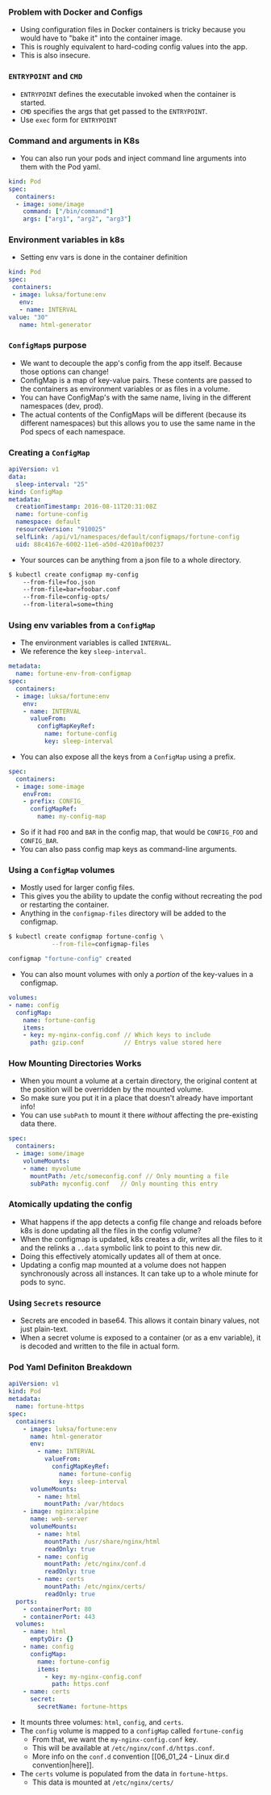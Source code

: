 ### Problem with Docker and Configs
- Using configuration files in Docker containers is tricky because you would have to "bake it" into the container image. 
- This is roughly equivalent to hard-coding config values into the app.
- This is also insecure.

### `ENTRYPOINT` and `CMD`
- `ENTRYPOINT` defines the executable invoked when the container is started.
- `CMD` specifies the args that get passed to the `ENTRYPOINT`.
- Use `exec` form for `ENTRYPOINT`

### Command and arguments in K8s
- You can also run your pods and inject command line arguments into them with the Pod yaml.

```yaml
kind: Pod
spec:
  containers:
  - image: some/image
	command: ["/bin/command"]
	args: ["arg1", "arg2", "arg3"]
```

### Environment variables in k8s
- Setting env vars is done in the container definition
```yaml
kind: Pod
spec:
 containers:
 - image: luksa/fortune:env
   env:
   - name: INTERVAL
value: "30"
   name: html-generator
```

### `ConfigMap`s purpose
- We want to decouple the app's config from the app itself. Because those options can change!
- ConfigMap is a map of key-value pairs. These contents are passed to the containers as environment variables or as files in a volume.
- You can have ConfigMap's with the same name, living in the different namespaces (dev, prod). 
- The actual contents of the ConfigMaps will be different (because its different namespaces) but this allows you to use the same name in the Pod specs of each namespace.

### Creating a `ConfigMap`
```yaml
apiVersion: v1
data:
  sleep-interval: "25"
kind: ConfigMap
metadata:
  creationTimestamp: 2016-08-11T20:31:08Z
  name: fortune-config
  namespace: default
  resourceVersion: "910025"
  selfLink: /api/v1/namespaces/default/configmaps/fortune-config
  uid: 88c4167e-6002-11e6-a50d-42010af00237
```
- Your sources can be anything from a json file to a whole directory.
```bash
$ kubectl create configmap my-config
	--from-file=foo.json  
	--from-file=bar=foobar.conf  
	--from-file=config-opts/
	--from-literal=some=thing
```

### Using env variables from a `ConfigMap`
- The environment variables is called `INTERVAL`.
- We reference the key `sleep-interval`.
```yaml
metadata:
  name: fortune-env-from-configmap
spec:
  containers:
  - image: luksa/fortune:env
    env:
    - name: INTERVAL
	  valueFrom:
		configMapKeyRef:
		  name: fortune-config
		  key: sleep-interval
```
- You can also expose all the keys from a `ConfigMap` using a prefix.
```yaml
spec:
  containers:
  - image: some-image
    envFrom:
    - prefix: CONFIG_
      configMapRef:
        name: my-config-map
```
- So if it had `FOO` and `BAR` in the config map, that would be `CONFIG_FOO` and `CONFIG_BAR`.
- You can also pass config map keys as command-line arguments.

### Using a `ConfigMap` volumes
- Mostly used for larger config files.
- This gives you the ability to update the config without recreating the pod or restarting the container.
- Anything in the `configmap-files` directory will be added to the configmap.

```bash
$ kubectl create configmap fortune-config \
			--from-file=configmap-files

configmap "fortune-config" created
```
- You can also mount volumes with only a _portion_ of the key-values in a configmap.
```yaml
volumes:
- name: config
  configMap:
    name: fortune-config
    items:
    - key: my-nginx-config.conf // Which keys to include
      path: gzip.conf           // Entrys value stored here
```

### How Mounting Directories Works
- When you mount a volume at a certain directory, the original content at the position will be overridden by the mounted volume.
- So make sure you put it in a place that doesn't already have important info!
- You can use `subPath` to mount it there _without_ affecting the pre-existing data there.

```yaml
spec:
  containers:
  - image: some/image
    volumeMounts:
    - name: myvolume
      mountPath: /etc/someconfig.conf // Only mounting a file
      subPath: myconfig.conf   // Only mounting this entry
```

### Atomically updating the config
- What happens if the app detects a config file change and reloads before k8s is done updating all the files in the config volume?
- When the configmap is updated, k8s creates a dir, writes all the files to it and the relinks a `..data` symbolic link to point to this new dir.
- Doing this effectively atomically updates all of them at once.
- Updating a config map mounted at a volume does not happen synchronously across all instances. It can take up to a whole minute for pods to sync.

### Using `Secrets` resource
- Secrets are encoded in base64. This allows it contain binary values, not just plain-text.
- When a secret volume is exposed to a container (or as a env variable), it is decoded and written to the file in actual form.

### Pod Yaml Definiton Breakdown

```yaml
apiVersion: v1
kind: Pod
metadata:
  name: fortune-https
spec:
  containers:
    - image: luksa/fortune:env
      name: html-generator
      env:
        - name: INTERVAL
          valueFrom:
            configMapKeyRef:
              name: fortune-config
              key: sleep-interval
      volumeMounts:
        - name: html
          mountPath: /var/htdocs
    - image: nginx:alpine
      name: web-server
      volumeMounts:
        - name: html
          mountPath: /usr/share/nginx/html
          readOnly: true
        - name: config
          mountPath: /etc/nginx/conf.d
          readOnly: true
        - name: certs
          mountPath: /etc/nginx/certs/
          readOnly: true
  ports:
    - containerPort: 80
    - containerPort: 443
  volumes:
    - name: html
      emptyDir: {}
    - name: config
      configMap:
        name: fortune-config
        items:
          - key: my-nginx-config.conf
            path: https.conf
    - name: certs
      secret:
        secretName: fortune-https
```

- It mounts three volumes: `html`, `config`, and `certs`.
- The `config` volume is mapped to a `configMap` called `fortune-config`
	- From that, we want the `my-nginx-config.conf` key. 
	- This will be available at `/etc/nginx/conf.d/https.conf`.
	- More info on the `conf.d` convention [[06_01_24 - Linux dir.d convention|here]].
- The `certs` volume is populated from the data in `fortune-https`.
	- This data is mounted at `/etc/nginx/certs/`